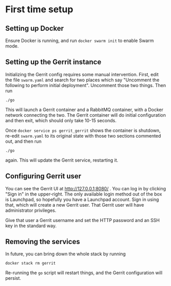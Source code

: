 # First time setup

## Setting up Docker

Ensure Docker is running, and run `docker swarm init` to enable Swarm
mode.

## Setting up the Gerrit instance

Initializing the Gerrit config requires some manual intervention. First,
edit the file `swarm.yaml` and search for two places which say
"Uncomment the following to perform initial deployment". Uncomment those
two things. Then run

    ./go

This will launch a Gerrit container and a RabbitMQ container, with a
Docker network connecting the two. The Gerrit container will do initial
configuration and then exit, which should only take 10-15 seconds.

Once `docker service ps gerrit_gerrit` shows the container is shutdown,
re-edit `swarm.yaml` to its original state with those two sections
commented out, and then run

    ./go

again. This will update the Gerrit service, restarting it.

## Configuring Gerrit user

You can see the Gerrit UI at http://127.0.0.1:8080/ . You can log in by
clicking "Sign in" in the upper-right. The only available login method
out of the box is Launchpad, so hopefully you have a Launchpad account.
Sign in using that, which will create a new Gerrit user. That Gerrit
user will have administrator privileges.

Give that user a Gerrit username and set the HTTP password and an SSH
key in the standard way.

## Removing the services

In future, you can bring down the whole stack by running

    docker stack rm gerrit

Re-running the `go` script will restart things, and the Gerrit
configuration will persist.
